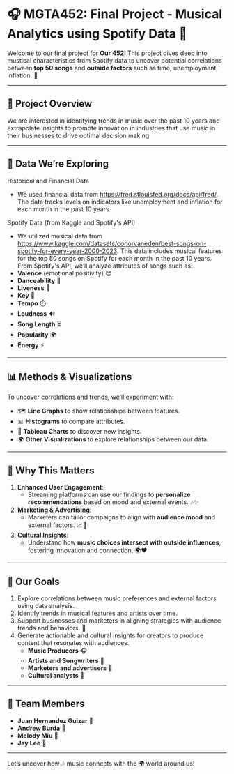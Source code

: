 # 🎧 MGTA452: Final Project - Musical Analytics using Spotify Data 🎵

Welcome to our final project for **Our 452**! This project dives deep into mustical characteristics from Spotify data to uncover potential correlations between **top 50 songs** and **outside factors** such as time, unemployment, inflation. 🌟

---

## 📝 Project Overview
We are interested in identifying trends in music over the past 10 years and extrapolate insights to promote innovation in industries that use music in their businesses to drive optimal decision making. 

---

## 🎵 Data We’re Exploring
Historical and Financial Data
- We used financial data from https://fred.stlouisfed.org/docs/api/fred/. The data tracks levels on indicators like unemployment and inflation for each month in the past 10 years.

Spotify Data (from Kaggle and Spotify's API)
- We utilized musical data from https://www.kaggle.com/datasets/conorvaneden/best-songs-on-spotify-for-every-year-2000-2023. This data includes musical features for the top 50 songs on Spotify for each month in the past 10 years.
From Spotify's API, we’ll analyze attributes of songs such as:
- **Valence** (emotional positivity) 😊
- **Danceability** 💃
- **Liveness** 🎤
- **Key** 🎼
- **Tempo** ⏱️
- **Loudness** 🔊
- **Song Length** ⏳
- **Popularity** 🌍
- **Energy** ⚡

---

## 📊 Methods & Visualizations
To uncover correlations and trends, we’ll experiment with:
- 🗺️ **Line Graphs** to show relationships between features.
- 📊 **Histograms** to compare attributes.
- 🚀 **Tableau Charts** to discover new insights.
- 🌍 **Other Visualizations** to explore relationships between our data.

---

## 🌟 Why This Matters
1. **Enhanced User Engagement**:
   - Streaming platforms can use our findings to **personalize recommendations** based on mood and external events. 🎶✨
2. **Marketing & Advertising**:
   - Marketers can tailor campaigns to align with **audience mood** and external factors. 📈🎯
3. **Cultural Insights**:
   - Understand how **music choices intersect with outside influences**, fostering innovation and connection. 🌍❤️

---

## 🚀 Our Goals
1. Explore correlations between music preferences and external factors using data analysis.
2. Identify trends in musical features and artists over time.
3. Support businesses and marketers in aligning strategies with audience trends and behaviors. 🌟
4. Generate actionable and cultural insights for creators to produce content that resonates with audiences.
   - **Music Producers** 🎧
   - **Artists and Songwriters** 🎤
   - **Marketers and advertisers** 💼
   - **Cultural analysts** 📖

---

## 🤝 Team Members
- **Juan Hernandez Guizar** 🌟
- **Andrew Burda** 🌟
- **Melody Miu** 🌟
- **Jay Lee** 🌟

---

Let’s uncover how 🎶 music connects with the 🌍 world around us!
